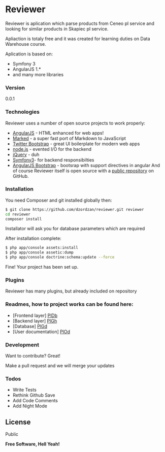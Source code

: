 # Reviewer

Reviewer is aplication which parse products from Ceneo pl service and looking for similar products in Skapiec pl service.

Apliaction is totaly free and it was created for learning duties on Data Warehouse course.

Aplication is based on:
- Symfony 3
- AngularJS 1.*
- and many more libraries

### Version
0.0.1

### Technologies

Reviewer uses a number of open source projects to work properly:

* [AngularJS] - HTML enhanced for web apps!
* [Marked] - a super fast port of Markdown to JavaScript
* [Twitter Bootstrap] - great UI boilerplate for modern web apps
* [node.js] - evented I/O for the backend
* [jQuery] - duh
* [Symfony3]- for backend responsibilties
* [AngularJS Bootstrap] - bootsrap with support directives in angular
And of course Reviewer itself is open source with a [public repository][dill]
 on GitHub.

### Installation

You need Composer and git installed globally then:

```sh
$ git clone https://github.com/dzordzan/reviewer.git reviewer
cd reviewer
composer install
```
Installator will ask you for database parameters which are required

After installation complete:
```sh
$ php app/console assets:install
$ php app/console assetic:dump
$ php app/console doctrine:schema:update --force
```

Fine! Your project has been set up.

### Plugins

Reviewer has many plugins, but already included on repository

### Readmes, how to project works can be found here:

* [Frontend layer] [PlDb]
* [Backend layer] [PlGh]
* [Database] [PlGd]
* [User documentation] [PlOd]

### Development

Want to contribute? Great!

Make a pull request and we will merge your updates

### Todos

 - Write Tests
 - Rethink Github Save
 - Add Code Comments
 - Add Night Mode

License
----

Public


**Free Software, Hell Yeah!**

[//]: # (These are reference links used in the body of this note and get stripped out when the markdown processor does its job. There is no need to format nicely because it shouldn't be seen. Thanks SO - http://stackoverflow.com/questions/4823468/store-comments-in-markdown-syntax)


   [dill]: <https://github.com/dzordzan/reviewer.git>
   [git-repo-url]: <https://github.com/dzordzan/reviewer.git>
   [john gruber]: <http://daringfireball.net>
   [@thomasfuchs]: <http://twitter.com/thomasfuchs>
   [df1]: <http://daringfireball.net/projects/markdown/>
   [marked]: <https://github.com/chjj/marked>
   [Ace Editor]: <http://ace.ajax.org>
   [node.js]: <http://nodejs.org>
   [Twitter Bootstrap]: <http://twitter.github.com/bootstrap/>
   [keymaster.js]: <https://github.com/madrobby/keymaster>
   [jQuery]: <http://jquery.com>
   [@tjholowaychuk]: <http://twitter.com/tjholowaychuk>
   [express]: <http://expressjs.com>
   [AngularJS]: <http://angularjs.org>
   [Symfony3]: <http://symfony.com>
   [AngularJS Bootstrap]: <https://angular-ui.github.io/bootstrap/m>
   [Gulp]: <http://gulpjs.com>

   [PlDb]: <https://github.com/dzordzan/reviewer/tree/master/app/Resources/doc/javascript/README.md>
   [PlGh]:  <https://github.com/dzordzan/reviewer/tree/master/app/Resources/doc/php/README.md>
   [PlGd]: <https://github.com/dzordzan/reviewer/tree/master/app/Resources/doc/database/README.md>
   [PlOd]: <https://github.com/dzordzan/reviewer/tree/master/app/Resources/doc/user/README.md>


